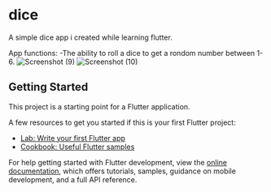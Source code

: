 # dice

A simple dice app i created while learning flutter.

App functions:
-The ability to roll a dice to get a rondom number between 1-6.
![Screenshot (9)](https://github.com/JacoHg/dice/assets/168348167/1ba57fec-7d81-4732-bff0-927801672e52)
![Screenshot (10)](https://github.com/JacoHg/dice/assets/168348167/af0eeb5d-2cf0-4632-aa4d-4b8317617eed)


## Getting Started

This project is a starting point for a Flutter application.

A few resources to get you started if this is your first Flutter project:

- [Lab: Write your first Flutter app](https://docs.flutter.dev/get-started/codelab)
- [Cookbook: Useful Flutter samples](https://docs.flutter.dev/cookbook)

For help getting started with Flutter development, view the
[online documentation](https://docs.flutter.dev/), which offers tutorials,
samples, guidance on mobile development, and a full API reference.
